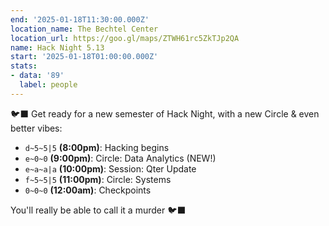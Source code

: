```yaml
---
end: '2025-01-18T11:30:00.000Z'
location_name: The Bechtel Center
location_url: https://goo.gl/maps/ZTWH61rc5ZkTJp2QA
name: Hack Night 5.13
start: '2025-01-18T01:00:00.000Z'
stats:
- data: '89'
  label: people
---
```


🐦‍⬛ Get ready for a new semester of Hack Night, with a new Circle & even better vibes:

- `d~5~5|5` **(8:00pm)**: Hacking begins
- `e~0~0` **(9:00pm)**: Circle: Data Analytics (NEW!)
- `e~a~a|a` **(10:00pm)**: Session: Qter Update
- `f~5~5|5` **(11:00pm)**: Circle: Systems
- `0~0~0` **(12:00am)**: Checkpoints

You'll really be able to call it a murder 🐦‍⬛